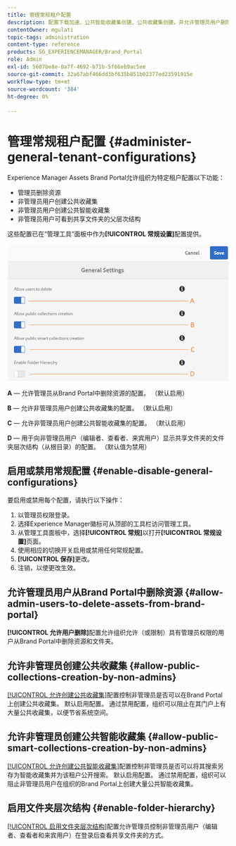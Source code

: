 ```yaml
---
title: 管理常规租户配置
description: 配置下载加速、公共智能收藏集创建、公共收藏集创建，并允许管理员用户删除租户上的资产。
contentOwner: mgulati
topic-tags: administration
content-type: reference
products: SG_EXPERIENCEMANAGER/Brand_Portal
role: Admin
exl-id: 5607be8e-0a7f-4692-b71b-5f66eb9ac5ee
source-git-commit: 32a67abf466dd3bf635b851b02377ed23591915e
workflow-type: tm+mt
source-wordcount: '384'
ht-degree: 0%

---
```


# 管理常规租户配置 {#administer-general-tenant-configurations}

Experience Manager Assets Brand Portal允许组织为特定租户配置以下功能：

* 管理员删除资源
* 非管理员用户创建公共收藏集
* 非管理员用户创建公共智能收藏集
* 非管理员用户可看到共享文件夹的父层次结构

这些配置已在“管理工具”面板中作为&#x200B;**[!UICONTROL 常规设置]**&#x200B;配置提供。

![](assets/general-config.png)

**A** — 允许管理员从Brand Portal中删除资源的配置。 （默认启用）

**B** — 允许非管理员用户创建公共收藏集的配置。 （默认启用）

**C** — 允许非管理员用户创建公共智能收藏集的配置。 （默认启用）

**D** — 用于向非管理员用户（编辑者、查看者、来宾用户）显示共享文件夹的文件夹层次结构（从根目录）的配置。 （默认值为禁用）

## 启用或禁用常规配置 {#enable-disable-general-configurations}

要启用或禁用每个配置，请执行以下操作：

1. 以管理员权限登录。
1. 选择Experience Manager徽标可从顶部的工具栏访问管理工具。
1. 从管理工具面板中，选择&#x200B;**[!UICONTROL 常规]**&#x200B;以打开&#x200B;**[!UICONTROL 常规设置]**&#x200B;页面。
1. 使用相应的切换开关启用或禁用任何常规配置。
1. **[!UICONTROL 保存]**&#x200B;更改。
1. 注销，以使更改生效。

## 允许管理员用户从Brand Portal中删除资源 {#allow-admin-users-to-delete-assets-from-brand-portal}

**[!UICONTROL 允许用户删除]**&#x200B;配置允许组织允许（或限制）具有管理员权限的用户从Brand Portal中删除资源和文件夹。

## 允许非管理员创建公共收藏集 {#allow-public-collections-creation-by-non-admins}

[[!UICONTROL 允许创建公共收藏集]](../using/brand-portal-share-collection.md#main-pars-text-1915052376)配置控制非管理员是否可以在Brand Portal上创建公共收藏集。 默认启用配置。 通过禁用配置，组织可以阻止在其门户上有大量公共收藏集，以便节省系统空间。

## 允许非管理员创建公共智能收藏集 {#allow-public-smart-collections-creation-by-non-admins}

[[!UICONTROL 允许创建公共智能收藏集]](../using/brand-portal-searching.md#main-pars-header-500620467)配置控制非管理员是否可以将其搜索另存为智能收藏集并为该租户公开搜索。 默认启用配置。 通过禁用配置，组织可以阻止非管理员用户在组织的Brand Portal上创建大量公共智能收藏集。

<!-- 
## Allow download acceleration {#allow-download-acceleration}

[[!UICONTROL Allow download acceleration]](../using/accelerated-download.md) configuration lets the organizations to allow accelerated downloads of assets from Brand Portal and shared links, by integrating with IBM Aspera Connect that is an install-on-demand application. The application uses proprietary technology to remove TCP overheads.
-->

## 启用文件夹层次结构 {#enable-folder-hierarchy}

[[!UICONTROL 启用文件夹层次结构]](../using/brand-portal-sharing-folders.md#non-admin-user-access-to-shared-folders)配置允许管理员控制非管理员用户（编辑者、查看者和来宾用户）在登录后查看共享文件夹的方式。
